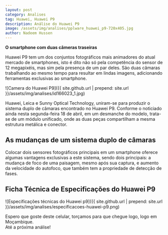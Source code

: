 ```yaml
---
layout: post
category: Analises
tag: Huawei, Huawei P9
description: Análise do Huawei P9
image: /assets/img/analises/pplware_huawei_p9-720x405.jpg
author: Nadeem Hussen
---
```


<b>O smartphone com duas câmeras traseiras</b>

Huawei P9 tem um dos conjuntos fotográficos mais animadores do atual mercado de smartphones, isto é dito não só pela competência do sensor de 12 megapixéis, mas sim pela presença de um par deles. 
São duas câmaras trabalhando ao mesmo tempo para resultar em lindas imagens, adicionando ferramentas exclusivas ao smartphone.

![Camera do Huawei P9]({{ site.github.url | prepend: site.url  }}/assets/img/analises/id166023_1.jpg) <br>

Huawei, Leica e Sunny Optical Technology, uniram-se para produzir o sistema duplo de câmaras encontrado no Huawei P9.
Conforme o noticiado ainda nesta segunda-feira 18 de abril, em um desmanche do modelo, trata-se de um módulo unificado, onde as duas peças compartilham a mesma estrutura metálica e conector.

## As mudanças de um sistema duplo de câmaras
Colocar dois sensores fotográficos principais em um smartphone oferece algumas vantagens exclusivas a este sistema, sendo dois principais: a mudança de foco de uma paisagem, mesmo após sua captura, e aumento da velocidade do autofoco, que também tem a propriedade de detecção de fases.

## Ficha Técnica de Especificações do Huawei P9

![Especificações técnicas do Huawei p9]({{ site.github.url | prepend: site.url }}/assets/img/analises/especificacoes-huawei-p9.png) <br>

Espero que goste deste celular, torçamos para que chegue logo, logo em Moçambique.<br>
Até a próxima análise!